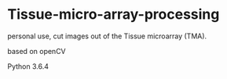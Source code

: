 # Tissue-micro-array-processing
personal use, cut images out of the Tissue microarray (TMA).

based on openCV

Python 3.6.4
